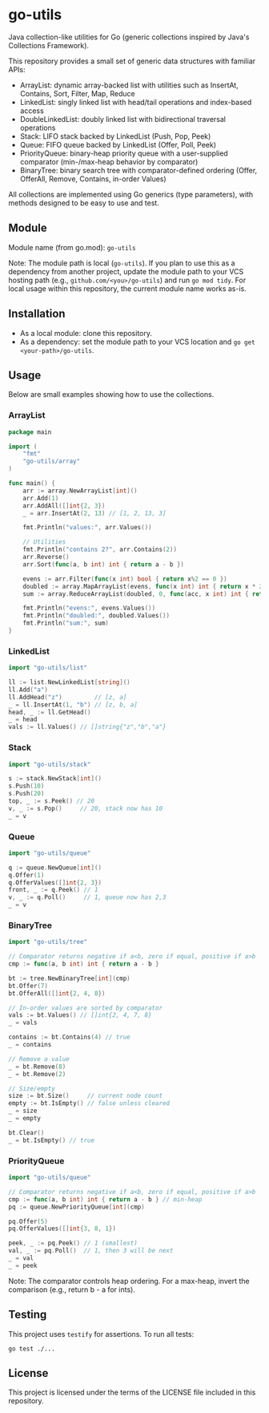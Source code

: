 # go-utils

Java collection-like utilities for Go (generic collections inspired by Java's Collections Framework).

This repository provides a small set of generic data structures with familiar APIs:
- ArrayList: dynamic array-backed list with utilities such as InsertAt, Contains, Sort, Filter, Map, Reduce
- LinkedList: singly linked list with head/tail operations and index-based access
- DoubleLinkedList: doubly linked list with bidirectional traversal operations
- Stack: LIFO stack backed by LinkedList (Push, Pop, Peek)
- Queue: FIFO queue backed by LinkedList (Offer, Poll, Peek)
- PriorityQueue: binary-heap priority queue with a user-supplied comparator (min-/max-heap behavior by comparator)
- BinaryTree: binary search tree with comparator-defined ordering (Offer, OfferAll, Remove, Contains, in-order Values)

All collections are implemented using Go generics (type parameters), with methods designed to be easy to use and test.

## Module

Module name (from go.mod): `go-utils`

Note: The module path is local (`go-utils`). If you plan to use this as a dependency from another project, update the module path to your VCS hosting path (e.g., `github.com/<you>/go-utils`) and run `go mod tidy`. For local usage within this repository, the current module name works as-is.

## Installation

- As a local module: clone this repository.
- As a dependency: set the module path to your VCS location and `go get <your-path>/go-utils`.

## Usage

Below are small examples showing how to use the collections.

### ArrayList
```go
package main

import (
    "fmt"
    "go-utils/array"
)

func main() {
    arr := array.NewArrayList[int]()
    arr.Add(1)
    arr.AddAll([]int{2, 3})
    _ = arr.InsertAt(2, 13) // [1, 2, 13, 3]

    fmt.Println("values:", arr.Values())

    // Utilities
    fmt.Println("contains 2?", arr.Contains(2))
    arr.Reverse()
    arr.Sort(func(a, b int) int { return a - b })

    evens := arr.Filter(func(x int) bool { return x%2 == 0 })
    doubled := array.MapArrayList(evens, func(x int) int { return x * 2 })
    sum := array.ReduceArrayList(doubled, 0, func(acc, x int) int { return acc + x })

    fmt.Println("evens:", evens.Values())
    fmt.Println("doubled:", doubled.Values())
    fmt.Println("sum:", sum)
}
```

### LinkedList
```go
import "go-utils/list"

ll := list.NewLinkedList[string]()
ll.Add("a")
ll.AddHead("z")         // [z, a]
_ = ll.InsertAt(1, "b") // [z, b, a]
head, _ := ll.GetHead()
_ = head
vals := ll.Values() // []string{"z","b","a"}
```

### Stack
```go
import "go-utils/stack"

s := stack.NewStack[int]()
s.Push(10)
s.Push(20)
top, _ := s.Peek() // 20
v, _ := s.Pop()     // 20, stack now has 10
_ = v
```

### Queue
```go
import "go-utils/queue"

q := queue.NewQueue[int]()
q.Offer(1)
q.OfferValues([]int{2, 3})
front, _ := q.Peek() // 1
v, _ := q.Poll()     // 1, queue now has 2,3
_ = v
```

### BinaryTree
```go
import "go-utils/tree"

// Comparator returns negative if a<b, zero if equal, positive if a>b
cmp := func(a, b int) int { return a - b }

bt := tree.NewBinaryTree[int](cmp)
bt.Offer(7)
bt.OfferAll([]int{2, 4, 8})

// In-order values are sorted by comparator
vals := bt.Values() // []int{2, 4, 7, 8}
_ = vals

contains := bt.Contains(4) // true
_ = contains

// Remove a value
_ = bt.Remove(8)
_ = bt.Remove(2)

// Size/empty
size := bt.Size()     // current node count
empty := bt.IsEmpty() // false unless cleared
_ = size
_ = empty

bt.Clear()
_ = bt.IsEmpty() // true
```

### PriorityQueue
```go
import "go-utils/queue"

// Comparator returns negative if a<b, zero if equal, positive if a>b
cmp := func(a, b int) int { return a - b } // min-heap
pq := queue.NewPriorityQueue[int](cmp)

pq.Offer(5)
pq.OfferValues([]int{3, 8, 1})

peek, _ := pq.Peek() // 1 (smallest)
val, _ := pq.Poll()  // 1, then 3 will be next
_ = val
_ = peek
```

Note: The comparator controls heap ordering. For a max-heap, invert the comparison (e.g., return b - a for ints).

## Testing

This project uses `testify` for assertions. To run all tests:

```
go test ./...
```

## License

This project is licensed under the terms of the LICENSE file included in this repository.
